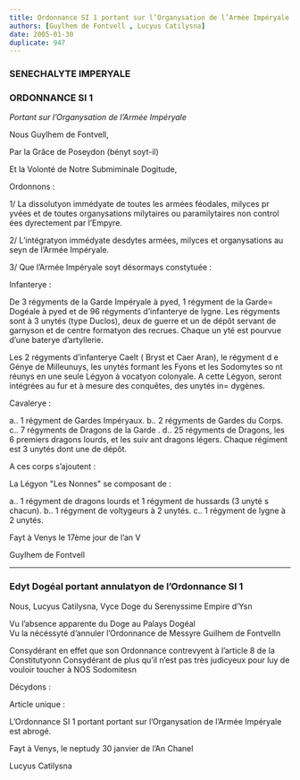 ```yaml
---
title: Ordonnance SI 1 portant sur l’Organysation de l’Armée Impéryale (abrogée)
authors: [Guylhem de Fontvell , Lucyus Catilysna]
date: 2005-01-30
duplicate: 947
---
```


### SENECHALYTE IMPERYALE
### ORDONNANCE SI 1

_Portant sur l’Organysation de l’Armée Impéryale_

Nous Guylhem de Fontvell,

Par la Grâce de Poseydon (bényt soyt-il)

Et la Volonté de Notre Submiminale Dogitude,

Ordonnons :

1/ La dissolutyon immédyate de toutes les armées féodales, milyces pr yvées et de toutes organysations milytaires ou paramilytaires non control ées dyrectement par l’Empyre.

2/ L’intégratyon immédyate desdytes armées, milyces et organysations au seyn de l’Armée Impéryale.

3/ Que l’Armée Impéryale soyt désormays constytuée :

Infanterye :

De 3 régyments de la Garde Impéryale à pyed, 1 régyment de la Garde= Dogéale à pyed et de 96 régyments d’infanterye de lygne. Les régyments sont à 3 unytés (type Duclos), deux de guerre et un de dépôt servant de garnyson et de centre formatyon des recrues. Chaque un yté est pourvue d’une baterye d’artyllerie.

Les 2 régyments d’infanterye Caelt ( Bryst et Caer Aran), le régyment d e Génye de Milleunuys, les unytés formant les Fyons et les Sodomytes so nt réunys en une seule Légyon à vocatyon colonyale. A cette Légyon, seront intégrées au fur et à mesure des conquêtes, des unytés in= dygènes.

Cavalerye :

a.. 1 régyment de Gardes Impéryaux. b.. 2 régyments de Gardes du Corps. c.. 7 régyments de Dragons de la Garde . d.. 25 régyments de Dragons, les 6 premiers dragons lourds, et les suiv ant dragons légers. Chaque régiment est 3 unytés dont une de dépôt.

A ces corps s’ajoutent :

La Légyon "Les Nonnes" se composant de :

a.. 1 régyment de dragons lourds et 1 régyment de hussards (3 unyté s chacun). b.. 1 régyment de voltygeurs à 2 unytés. c.. 1 régyment de lygne à 2 unytés.

Fayt à Venys le 17ème jour de l’an V

Guylhem de Fontvell

---

### Edyt Dogéal portant annulatyon de l’Ordonnance SI 1

Nous, Lucyus Catilysna, Vyce Doge du Serenyssime Empire d’Ysn

Vu l’absence apparente du Doge au Palays Dogéal   
Vu la nécéssyté d’annuler l’Ordonnance de Messyre Guilhem de Fontvelln

Consydérant en effet que son Ordonnance contrevyent à l’article 8 de la Constitutyonn Consydérant de plus qu’il n’est pas très judicyeux pour luy de vouloir toucher à NOS Sodomitesn

Décydons :

Article unique :

L’Ordonnance SI 1 portant portant sur l’Organysation de l’Armée Impéryale est abrogé.

Fayt à Venys, le neptudy 30 janvier de l’An Chanel

Lucyus Catilysna